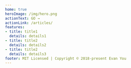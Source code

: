 ```yaml
---
home: true
heroImage: /img/hero.png
actionText: GO →
actionLink: /articles/
features:
- title: title1
  details: details1
- title: title2
  details: details2
- title: title2
  details: details3
footer: MIT Licensed | Copyright © 2018-present Evan You
---
```

